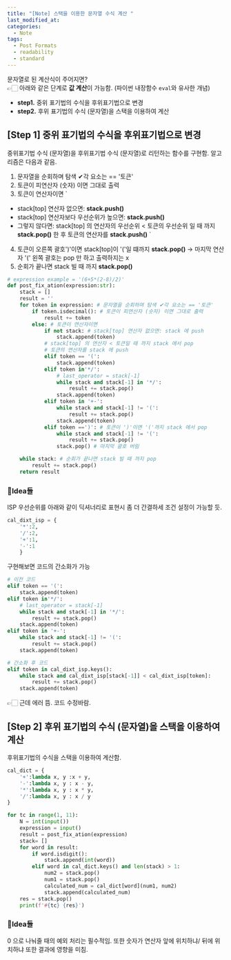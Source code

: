 ```yaml
---
title: "[Note] 스택을 이용한 문자열 수식 계산 "
last_modified_at: 
categories:
  - Note
tags:
  - Post Formats
  - readability
  - standard
---
```


문자열로 된 계산식이 주어지면?   
👉🏻 아래와 같은 단계로 **값 계산**이 가능함. (파이썬 내장함수 `eval`와 유사한 개념) <br>
- **step1.** 중위 표기법의 수식을 후위표기법으로 변경
- **step2.** 후위 표기법의 수식 (문자열)을 스택을 이용하여 계산

##  **[Step 1] 중위 표기법의 수식을 후위표기법으로 변경**
중위표기법 수식 (문자열)을 후위표기법 수식 (문자열)로 리턴하는 함수를 구현함. 알고리즘은 다음과 같음. <br>
1. 문자열을 순회하며 탐색 ✔각 요소는 == '토큰'
2. 토큰이 피연산자 (숫자) 이면 그대로 출력
3. 토큰이 연산자이면 
`
- stack[top] 연산자 없으면: **stack.push()**
- stack[top] 연산자보다 우선순위가 높으면: **stack.push()**
- 그렇지 않다면: stack[top] 의 연산자의 우선순위 < 토큰의 우선순위 일 때 까지 **stack.pop()** 한 후 토큰의 연산자를 **stack.push()**
`
4. 토큰이 오른쪽 괄호')'이면 stack[top]이 '('일 떄까지 **stack.pop()** -> 마지막 연산자 '(' 왼쪽 괄호는 pop 만 하고 출력하지는 x
5. 순회가 끝나면 stack 빌 때 까지 **stack.pop()**    



```python
# expression example = '(6+5*(2-8)/2)'
def post_fix_ation(expression:str):
    stack = []
    result = ''
    for token in expression: # 문자열을 순회하며 탐색 ✔각 요소는 == '토큰'
        if token.isdecimal(): # 토큰이 피연산자 (숫자) 이면 그대로 출력
            result += token
        else: # 토큰이 연산자이면 
            if not stack: # stack[top] 연산자 없으면: stack 에 push
                stack.append(token)
            # stack[top] 의 연산자 < 토큰일 때 까지 stack 에서 pop
            # 토큰의 연산자를 stack 에 push
            elif token == '(': 
                stack.append(token)
            elif token in'*/':
                # last_operator = stack[-1]
                while stack and stack[-1] in '*/':
                    result += stack.pop()
                stack.append(token)
            elif token in '+-':
                while stack and stack[-1] != '(':
                    result += stack.pop()
                stack.append(token)
            elif token ==')': # 토큰이 ')'이면 '('까지 stack 에서 pop
                while stack and stack[-1] != '(':
                    result += stack.pop()
                stack.pop() # 마지막 괄호 버림

    while stack: # 순회가 끝나면 stack 빌 때 까지 pop
        result += stack.pop()
    return result 

```

### 💭Idea들 
ISP 우선순위를 아래와 같이 딕셔너리로 표현시 좀 더 간결하세 조건 설정이 가능할 듯. 
```python
cal_dixt_isp = {
    '*':2, 
    '/':2, 
    '+':1,
    '-':1
    }
```
구현해보면 코드의 간소화가 가능   
```python 
# 이전 코드
elif token == '(': 
    stack.append(token)
elif token in'*/':
    # last_operator = stack[-1]
    while stack and stack[-1] in '*/':
        result += stack.pop()
    stack.append(token)
elif token in '+-':
    while stack and stack[-1] != '(':
        result += stack.pop()
    stack.append(token)

# 간소화 후 코드
elif token in cal_dixt_isp.keys():
    while stack and cal_dixt_isp[stack[-1]] < cal_dixt_isp[token]:
        result += stack.pop()
    stack.append(token)
```
👉🏻 근데 에러 뜸. 코드 수정바람.   
   


##  **[Step 2] 후위 표기법의 수식 (문자열)을 스택을 이용하여 계산**

후위표기법의 수식을 스택을 이용하여 계산함. <br>


```python
cal_dict = {
    '+':lambda x, y :x + y,
    '-':lambda x, y : x - y,
    '*':lambda x, y : x * y,
    '/':lambda x, y : x / y
}

for tc in range(1, 11):
    N = int(input())
    expression = input()
    result = post_fix_ation(expression)
    stack= []
    for word in result:
        if word.isdigit():
            stack.append(int(word))
        elif word in cal_dict.keys() and len(stack) > 1:
            num2 = stack.pop()
            num1 = stack.pop()
            calculated_num = cal_dict[word](num1, num2)
            stack.append(calculated_num)
    res = stack.pop()
    print(f'#{tc} {res}')
```

### 💭Idea들 
0 으로 나눠줄 때의 예외 처리는 필수적임. 
또한 숫자가 연산자 앞에 위치하냐/ 뒤에 위치하냐 또한 결과에 영향을 미침.



